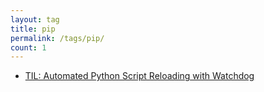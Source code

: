 ```yaml
---
layout: tag
title: pip
permalink: /tags/pip/
count: 1
---
```


- [TIL: Automated Python Script Reloading with Watchdog](https://gosein.de/til-python-watchdog.html)
